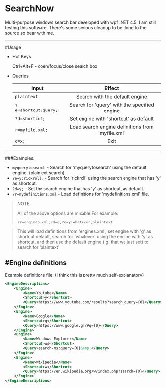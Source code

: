 # SearchNow
Multi-purpose windows search bar developed with wpf .NET 4.5.
I am still testing this software.
There's some serious cleanup to be done to the source so bear with me.

---

#Usage

+ Hot Keys

	Ctrl+Alt+F - open/focus/close search box

+ Queries

	|Input                 | Effect                                            |
	| -----------------    | :-----------------------------------------------: |
	| `plaintext`          | Search with the default engine                    |
	| `?e=shortcut:query;` | Search for 'query' with the specified engine      |
	| `?d=shortcut;`       | Set engine with 'shortcut' as default             |
	| `r=myfile.xml;`      | Load search engine definitions from 'myfile.xml'  |
	| `c=x;`               | Exit                                              |

---
###Examples:
+ `myquerytosearch` - Search for 'myquerytosearch' using the default engine. (plaintext search)
+ `?e=y:rickroll;` - Search for 'rickroll' using the search engine that has 'y' as shortcut.
+ `?d=y;` - Set the search engine that has 'y' as shortcut, as default.
+ `?r=mydefinitions.xml` - Load definitions for 'mydefinitions.xml' file.



>NOTE:
>
>All of the above options are mixable.For example:
>
> `?r=engines.xml;?d=g;?e=y:whatever;plaintext`

>This will load definitions from 'engines.xml', set engine with 'g' as shortcut default,
>search for 'whatever' using the engine with 'y' as shortcut, and then use the default engine
>('g' that we just set) to search for 'plaintext'
 
#Engine definitions
---

Example definitions file:
(I think this is pretty much self-explanatory)
```xml
<EngineDescriptions>
	<Engine>
		<Name>Youtube</Name>
		<Shortcut>y</Shortcut>
		<Query>https://www.youtube.com/results?search_query={0}</Query>
	</Engine>
	<Engine>
		<Name>Google</Name>
		<Shortcut>g</Shortcut>
		<Query>https://www.google.gr/#q={0}</Query>
	</Engine>
	<Engine>
		<Name>Windows Explorer</Name>
		<Shortcut>ws</Shortcut>
		<Query>search-ms:query={0}&amp;</Query>
	</Engine>
	<Engine>
		<Name>Wikipedia</Name>
		<Shortcut>w</Shortcut>
		<Query>https://en.wikipedia.org/w/index.php?search={0}</Query>
	</Engine>
</EngineDescriptions>
```
